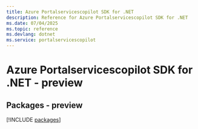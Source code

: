 ```yaml
---
title: Azure Portalservicescopilot SDK for .NET
description: Reference for Azure Portalservicescopilot SDK for .NET
ms.date: 07/04/2025
ms.topic: reference
ms.devlang: dotnet
ms.service: portalservicescopilot
---
```

# Azure Portalservicescopilot SDK for .NET - preview
## Packages - preview
[!INCLUDE [packages](portalservicescopilot-index.md)]